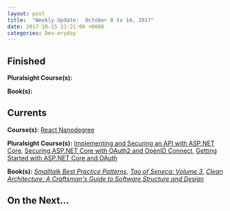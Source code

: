 ```yaml
---
layout: post
title:  "Weekly Update:  October 8 to 14, 2017"
date: 2017-10-15 11:21:00 +0000
categories: Dev-eryday
---
```



Finished
--------
**Pluralsight Course(s):**

**Book(s):** 

Currents
--------
**Course(s):** [React Nanodegree][rnd]

**Pluralsight Course(s):** [Implementing and Securing an API with ASP.NET Core][core], [Securing ASP.NET Core with OAuth2 and OpenID Connect][secure], [Getting Started with ASP.NET Core and OAuth][core2]

**Book(s):** *[Smalltalk Best Practice Patterns][sbp]*, *[Tao of Seneca: Volume 3][tao]*, *[Clean Architecture: A Craftsman's Guide to Software Structure and Design][clean]*

On the Next...
--------


[core]: https://app.pluralsight.com/library/courses/aspdotnetcore-implementing-securing-api/table-of-contents
[sbp]: https://www.amazon.com/Smalltalk-Best-Practice-Patterns-Kent/dp/013476904X
[rnd]: https://www.udacity.com/course/react-nanodegree--nd019
[tao]: https://tim.blog/2017/07/06/tao-of-seneca/
[secure]: https://app.pluralsight.com/library/courses/asp-dotnet-core-oauth2-openid-connect-securing/table-of-contents
[ux]: https://app.pluralsight.com/library/courses/flux-redux-mastering/table-of-contents
[rl]: https://code.facebook.com/posts/300798627056246
[pri]: https://www.amazon.com/Principles-Life-Work-Ray-Dalio-ebook/dp/B071CTK28D/ref=sr_1_1?ie=UTF8&qid=1506360609&sr=8-1&keywords=principles
[node]: https://app.pluralsight.com/library/courses/play-by-play-node-web-api-john-papa-sam-artioli/table-of-contents
[core2]: https://app.pluralsight.com/library/courses/asp-dot-net-core-oauth/table-of-contents
[grok]: https://www.amazon.com/Grokking-Algorithms-illustrated-programmers-curious/dp/1617292230/
[mf]: https://github.com/jpniederer/reactnd-MobileFlashcards
[clean]: https://www.amazon.com/Clean-Architecture-Craftsmans-Software-Structure/dp/0134494164/
[cf]: https://codefights.com/